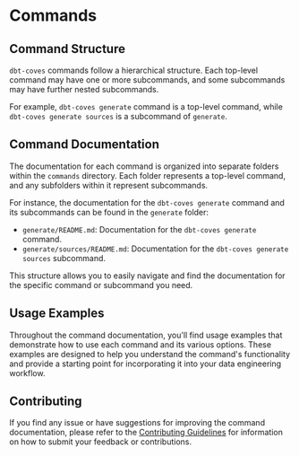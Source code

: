 # Commands

## Command Structure

`dbt-coves` commands follow a hierarchical structure. Each top-level command may have one or more subcommands, and some subcommands may have further nested subcommands.

For example, `dbt-coves generate` command is a top-level command, while `dbt-coves generate sources` is a subcommand of `generate`.

## Command Documentation

The documentation for each command is organized into separate folders within the `commands` directory. Each folder represents a top-level command, and any subfolders within it represent subcommands.

For instance, the documentation for the `dbt-coves generate` command and its subcommands can be found in the `generate` folder:

- `generate/README.md`: Documentation for the `dbt-coves generate` command.
- `generate/sources/README.md`: Documentation for the `dbt-coves generate sources` subcommand.

This structure allows you to easily navigate and find the documentation for the specific command or subcommand you need.

## Usage Examples

Throughout the command documentation, you'll find usage examples that demonstrate how to use each command and its various options. These examples are designed to help you understand the command's functionality and provide a starting point for incorporating it into your data engineering workflow.

## Contributing

If you find any issue or have suggestions for improving the command documentation, please refer to the [Contributing Guidelines](../contributing.md) for information on how to submit your feedback or contributions.
